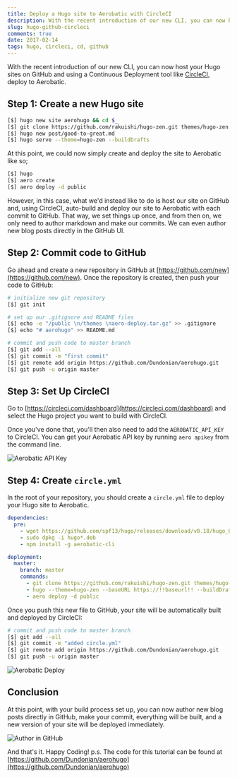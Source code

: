 ```yaml
---
title: Deploy a Hugo site to Aerobatic with CircleCI
description: With the recent introduction of our new CLI, you can now host your Hugo sites on GitHub and using a Continuous Deployment tool like CircleCI, deploy to Aerobatic.
slug: hugo-github-circleci
comments: true
date: 2017-02-14
tags: hugo, circleci, cd, github
---
```


With the recent introduction of our new CLI, you can now host your Hugo sites on GitHub and using a Continuous Deployment tool like [CircleCI](https://circleci.com), deploy to Aerobatic.

## Step 1: Create a new Hugo site

~~~bash
[$] hugo new site aerohugo && cd $_
[$] git clone https://github.com/rakuishi/hugo-zen.git themes/hugo-zen
[$] hugo new post/good-to-great.md
[$] hugo serve --theme=hugo-zen --buildDrafts
~~~

At this point, we could now simply create and deploy the site to Aerobatic like so;

~~~bash
[$] hugo
[$] aero create
[$] aero deploy -d public
~~~

However, in this case, what we'd instead like to do is host our site on GitHub and, using CircleCI, auto-build and deploy our site to Aerobatic with each commit to GitHub. That way, we set things up once, and from then on, we only need to author markdown and make our commits. We can even author new blog posts directly in the GitHub UI.

## Step 2: Commit code to GitHub

Go ahead and create a new repository in GitHub at [https://github.com/new](https://github.com/new). Once the repository is created, then push your code to GitHub:

~~~bash
# initialize new git repository
[$] git init

# set up our .gitignore and README files
[$] echo -e "/public \n/themes \naero-deploy.tar.gz" >> .gitignore
[$] echo "# aerohugo" >> README.md

# commit and push code to master branch
[$] git add --all
[$] git commit -m "first commit"
[$] git remote add origin https://github.com/Dundonian/aerohugo.git
[$] git push -u origin master
~~~

## Step 3: Set Up CircleCI

Go to [https://circleci.com/dashboard](https://circleci.com/dashboard) and select the Hugo project you want to build with CircleCI.

Once you've done that, you'll then also need to add the `AEROBATIC_API_KEY` to CircleCI. You can get your Aerobatic API key by running `aero apikey` from the command line.

<img class="screenshot" src="/img/circle-ci-env-var.png" alt="Aerobatic API Key">

## Step 4: Create `circle.yml`

In the root of your repository, you should create a `circle.yml` file to deploy your Hugo site to Aerobatic.


~~~yaml
dependencies:
  pre:
    - wget https://github.com/spf13/hugo/releases/download/v0.18/hugo_0.18-64bit.deb
    - sudo dpkg -i hugo*.deb
    - npm install -g aerobatic-cli

deployment:
  master:
    branch: master
    commands:
      - git clone https://github.com/rakuishi/hugo-zen.git themes/hugo-zen
      - hugo --theme=hugo-zen --baseURL https://!!baseurl!! --buildDrafts
      - aero deploy -d public
~~~

Once you push this new file to GitHub, your site will be automatically built and deployed by CircleCI:

~~~bash
# commit and push code to master branch
[$] git add --all
[$] git commit -m "added circle.yml"
[$] git remote add origin https://github.com/Dundonian/aerohugo.git
[$] git push -u origin master
~~~

<img class="screenshot" src="/img/aero-deploy.png" alt="Aerobatic Deploy">

## Conclusion

At this point, with your build process set up, you can now author new blog posts directly in GitHub, make your commit, everything will be built, and a new version of your site will be deployed immediately.

<img class="screenshot" src="/img/author-gh.png" alt="Author in GitHub">

And that's it. Happy Coding! p.s. The code for this tutorial can be found at [https://github.com/Dundonian/aerohugo](https://github.com/Dundonian/aerohugo)

